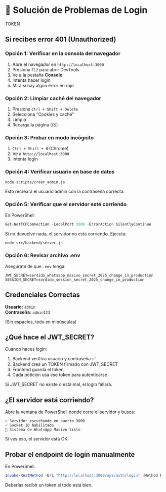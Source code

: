 # 🔧 Solución de Problemas de Login
TOKEN
## Si recibes error 401 (Unauthorized)

### Opción 1: Verificar en la consola del navegador

1. Abre el navegador en `http://localhost:3000`
2. Presiona `F12` para abrir DevTools
3. Ve a la pestaña **Console**
4. Intenta hacer login
5. Mira si hay algún error en rojo

### Opción 2: Limpiar caché del navegador

1. Presiona `Ctrl + Shift + Delete`
2. Selecciona "Cookies y caché"
3. Limpia
4. Recarga la página (`F5`)

### Opción 3: Probar en modo incógnito

1. `Ctrl + Shift + N` (Chrome)
2. Ve a `http://localhost:3000`
3. Intenta login

### Opción 4: Verificar usuario en base de datos

```bash
node scripts/crear_admin.js
```

Esto recreará el usuario admin con la contraseña correcta.

### Opción 5: Verificar que el servidor esté corriendo

En PowerShell:
```powershell
Get-NetTCPConnection -LocalPort 3000 -ErrorAction SilentlyContinue
```

Si no devuelve nada, el servidor no está corriendo. Ejecuta:
```bash
node src/backend/server.js
```

### Opción 6: Revisar archivo .env

Asegúrate de que `.env` tenga:
```env
JWT_SECRET=sordido_whatsapp_masivo_secret_2025_change_in_production
SESSION_SECRET=sordido_session_secret_2025_change_in_production
```

## Credenciales Correctas

**Usuario:** `admin`  
**Contraseña:** `admin123`

(Sin espacios, todo en minúsculas)

## ¿Qué hace el JWT_SECRET?

Cuando haces login:
1. Backend verifica usuario y contraseña ✅
2. Backend crea un TOKEN firmado con JWT_SECRET
3. Frontend guarda el token
4. Cada petición usa ese token para autenticarse

Si JWT_SECRET no existe o está mal, el login fallará.

## ¿El servidor está corriendo?

Abre la ventana de PowerShell donde corre el servidor y busca:

```
✓ Servidor escuchando en puerto 3000
✓ Socket.IO habilitado
📱 Sistema de WhatsApp Masivo listo
```

Si ves eso, el servidor está OK.

## Probar el endpoint de login manualmente

En PowerShell:
```powershell
Invoke-RestMethod -Uri "http://localhost:3000/api/auth/login" -Method POST -ContentType "application/json" -Body '{"username":"admin","password":"admin123"}'
```

Deberías recibir un token si todo está bien.

